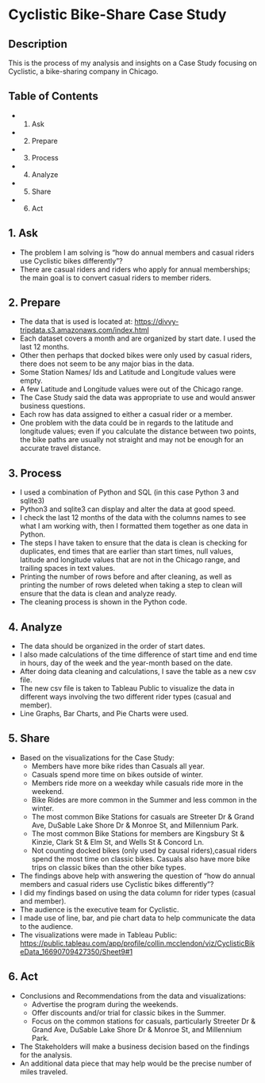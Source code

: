 # Cyclistic Bike-Share Case Study
## Description
This is the process of my analysis and insights on a Case Study focusing on Cyclistic, a bike-sharing company in Chicago.

## Table of Contents
- 1. Ask
- 2. Prepare
- 3. Process
- 4. Analyze
- 5. Share
- 6. Act

## 1. Ask
- The problem I am solving is “how do annual members and casual riders use Cyclistic bikes differently”?
- There are casual riders and riders who apply for annual memberships; the main goal is to convert casual riders to member riders. 

## 2. Prepare
- The data that is used is located at: https://divvy-tripdata.s3.amazonaws.com/index.html
- Each dataset covers a month and are organized by start date. I used the last 12 months.
- Other then perhaps that docked bikes were only used by casual riders, there does not seem to be any major bias in the data.
- Some Station Names/ Ids and Latitude and Longitude values were empty.
- A few Latitude and Longitude values were out of the Chicago range.
- The Case Study said the data was appropriate to use and would answer business questions.
- Each row has data assigned to either a casual rider or a member.
- One problem with the data could be in regards to the latitude and longitude values; even if you calculate the distance between two points, the bike paths are usually not straight and may not be enough for an accurate travel distance.

## 3. Process
- I used a combination of Python and SQL (in this case Python 3 and sqlite3)
- Python3 and sqlite3 can display and alter the data at good speed.
- I check the last 12 months of the data with the columns names to see what I am working with, then I formatted them together as one data in Python.
- The steps I have taken to ensure that the data is clean is checking for duplicates, end times that are earlier than start times, null values, latitude and longitude values that are not in the Chicago range, and trailing spaces in text values.
- Printing the number of rows before and after cleaning, as well as printing the number of rows deleted when taking a step to clean will ensure that the data is clean and analyze ready.
- The cleaning process is shown in the Python code.

## 4. Analyze
- The data should be organized in the order of start dates.
- I also made calculations of the time difference of start time and end time in hours, day of the week and the year-month based on the date.
- After doing data cleaning and calculations, I save the table as a new csv file.
- The new csv file is taken to Tableau Public to visualize the data in different ways involving the two different rider types (casual and member).
- Line Graphs, Bar Charts, and Pie Charts were used.

## 5. Share
- Based on the visualizations for the Case Study:
    * Members have more bike rides than Casuals all year.
    * Casuals spend more time on bikes outside of winter.
    * Members ride more on a weekday while casuals ride more in the weekend.
    * Bike Rides are more common in the Summer and less common in the winter.
    * The most common Bike Stations for casuals are Streeter Dr & Grand Ave, DuSable Lake Shore Dr & Monroe St, and Millennium Park.
    * The most common Bike Stations for members are Kingsbury St & Kinzie, Clark St & Elm St, and Wells St & Concord Ln.
    * Not counting docked bikes (only used by causal riders),casual riders spend the most time on classic bikes. Casuals also have more bike trips on classic bikes than the other bike types.
- The findings above help with answering the question of “how do annual members and casual riders use Cyclistic bikes differently”?
- I did my findings based on using the data column for rider types (casual and member).
- The audience is the executive team for Cyclistic.
- I made use of line, bar, and pie chart data to help communicate the data to the audience.
- The visualizations were made in Tableau Public: https://public.tableau.com/app/profile/collin.mcclendon/viz/CyclisticBikeData_16690709427350/Sheet9#1

## 6. Act
- Conclusions and Recommendations from the data and visualizations:
    * Advertise the program during the weekends.
    * Offer discounts and/or trial for classic bikes in the Summer.
    * Focus on the common stations for casuals, particularly Streeter Dr & Grand Ave, DuSable Lake Shore Dr & Monroe St, and Millennium Park.
- The Stakeholders will make a business decision based on the findings for the analysis.
- An additional data piece that may help would be the precise number of miles traveled. 
